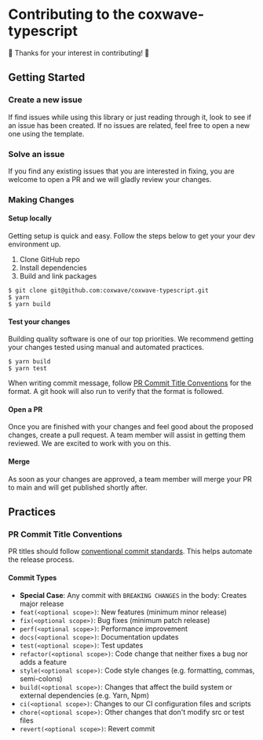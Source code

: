 # Contributing to the coxwave-typescript

🎉 Thanks for your interest in contributing! 🎉

## Getting Started

### Create a new issue

If find issues while using this library or just reading through it, look to see if an issue has been created. If no issues are related, feel free to open a new one using the template.

### Solve an issue

If you find any existing issues that you are interested in fixing, you are welcome to open a PR and we will gladly review your changes.

### Making Changes

#### Setup locally

Getting setup is quick and easy. Follow the steps below to get your your dev environment up.

1. Clone GitHub repo
2. Install dependencies
3. Build and link packages

```
$ git clone git@github.com:coxwave/coxwave-typescript.git
$ yarn
$ yarn build
```

#### Test your changes

Building quality software is one of our top priorities. We recommend getting your changes tested using manual and automated practices.

```
$ yarn build
$ yarn test
```

When writing commit message, follow [PR Commit Title Conventions](#PR-Commit-Title-Conventions) for the format. A git hook will also run to verify that the format is followed.

#### Open a PR

Once you are finished with your changes and feel good about the proposed changes, create a pull request. A team member will assist in getting them reviewed. We are excited to work with you on this.

#### Merge

As soon as your changes are approved, a team member will merge your PR to main and will get published shortly after.

## Practices

### PR Commit Title Conventions

PR titles should follow [conventional commit standards](https://www.conventionalcommits.org/en/v1.0.0/). This helps automate the release process.

#### Commit Types

- **Special Case**: Any commit with `BREAKING CHANGES` in the body: Creates major release
- `feat(<optional scope>)`: New features (minimum minor release)
- `fix(<optional scope>)`: Bug fixes (minimum patch release)
- `perf(<optional scope>)`: Performance improvement
- `docs(<optional scope>)`: Documentation updates
- `test(<optional scope>)`: Test updates
- `refactor(<optional scope>)`: Code change that neither fixes a bug nor adds a feature
- `style(<optional scope>)`: Code style changes (e.g. formatting, commas, semi-colons)
- `build(<optional scope>)`: Changes that affect the build system or external dependencies (e.g. Yarn, Npm)
- `ci(<optional scope>)`: Changes to our CI configuration files and scripts
- `chore(<optional scope>)`: Other changes that don't modify src or test files
- `revert(<optional scope>)`: Revert commit
